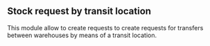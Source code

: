 Stock request by transit location
---------------------------------
This module allow to create requests to create requests for transfers between warehouses by means of a transit location.



